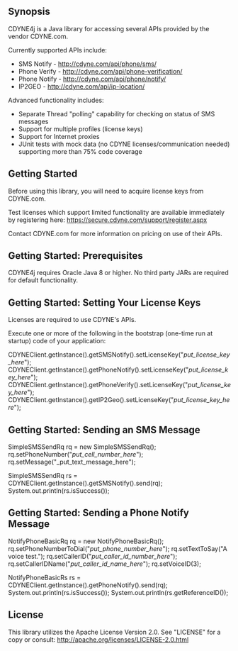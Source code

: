 ## Synopsis

CDYNE4j is a Java library for accessing several APIs provided by the vendor CDYNE.com.

Currently supported APIs include:

* SMS Notify - http://cdyne.com/api/phone/sms/
* Phone Verify - http://cdyne.com/api/phone-verification/
* Phone Notify - http://cdyne.com/api/phone/notify/
* IP2GEO - http://cdyne.com/api/ip-location/

Advanced functionality includes:

* Separate Thread "polling" capability for checking on status of SMS messages
* Support for multiple profiles (license keys)
* Support for Internet proxies
* JUnit tests with mock data (no CDYNE licenses/communication needed) supporting more than 75% code coverage

## Getting Started

Before using this library, you will need to acquire license keys from CDYNE.com.

Test licenses which support limited functionality are available immediately by registering here:  https://secure.cdyne.com/support/register.aspx

Contact CDYNE.com for more information on pricing on use of their APIs.

## Getting Started:  Prerequisites

CDYNE4j requires Oracle Java 8 or higher.  No third party JARs are required for default functionality.

## Getting Started:  Setting Your License Keys

Licenses are required to use CDYNE's APIs.

Execute one or more of the following in the bootstrap (one-time run at startup) code of your application:

CDYNEClient.getInstance().getSMSNotify().setLicenseKey("_put_license_key_here_");
CDYNEClient.getInstance().getPhoneNotify().setLicenseKey("_put_license_key_here_");
CDYNEClient.getInstance().getPhoneVerify().setLicenseKey("_put_license_key_here_");
CDYNEClient.getInstance().getIP2Geo().setLicenseKey("_put_license_key_here_");

## Getting Started:  Sending an SMS Message

SimpleSMSSendRq rq = new SimpleSMSSendRq();
rq.setPhoneNumber("_put_cell_number_here_");
rq.setMessage("_put_text_message_here");

SimpleSMSSendRq rs = CDYNEClient.getInstance().getSMSNotify().send(rq);
System.out.println(rs.isSuccess());

## Getting Started:  Sending a Phone Notify Message

NotifyPhoneBasicRq rq = new NotifyPhoneBasicRq();
rq.setPhoneNumberToDial("_put_phone_number_here_");
rq.setTextToSay("A voice test.");
rq.setCallerID("_put_caller_id_number_here_");
rq.setCallerIDName("_put_caller_id_name_here_");
rq.setVoiceID(3);
		
NotifyPhoneBasicRs rs = CDYNEClient.getInstance().getPhoneNotify().send(rq);
System.out.println(rs.isSuccess());
System.out.println(rs.getReferenceID());

## License

This library utilizes the Apache License Version 2.0.  See "LICENSE" for a copy or consult: http://apache.org/licenses/LICENSE-2.0.html
